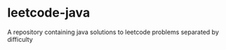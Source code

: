 # leetcode-java
A repository containing java solutions to leetcode problems separated by difficulty
